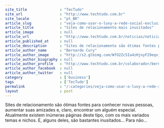 ```yaml
---
site_title               : "TecTudo"
site_url                 : "http://www.techtudo.com.br"
site_locale              : "pt_BR"
article_slug             : "veja-como-usar-o-luxy-a-rede-social-exclusiva-para-pessoas-ricas"
article_title            : "Sites de relacionamento mais inusitados"
article_image            : null
article_url              : "http://www.techtudo.com.br/noticias/noticia/2012/06/top-5-os-sites-de-relacionamento-mais-inusitados.html"
article_published_at     : null
article_description      : "Sites de relacionamento são ótimas fontes para conhecer novas pessoas, aumentar suas amizades e, claro, encontrar um alguém especial. Atualmente existem inúmeras páginas deste tipo, com os mais variados temas e nichos. E, alguns deles, são bastantes inusitados... Para não..."
article_author_name      : "Bernardo Cury"
article_author_image     : "http://s2.glbimg.com/WfO2Zc5Ia4zHjnyF29eqvjbjQkE=/30x30/s2.glbimg.com/8sbLifvrhM-mtW4rVAowPJr2iM8=/7x0:698x691/75x75/s.glbimg.com/po/tt2/f/original/2013/05/21/tt_logo.jpg"
article_author_biography : null
article_author_profile   : "http://www.techtudo.com.br/colaborador/bernardo-cury.html"
article_author_facebook  : null
article_author_twitter   : null
category                 : ['business']
tags                     : ['TecTudo']
permalink                : "/:categories/veja-como-usar-o-luxy-a-rede-social-exclusiva-para-pessoas-ricas/"
layout                   : post
---
```


Sites de relacionamento são ótimas fontes para conhecer novas pessoas, aumentar suas amizades e, claro, encontrar um alguém especial. Atualmente existem inúmeras páginas deste tipo, com os mais variados temas e nichos. E, alguns deles, são bastantes inusitados... Para não...
